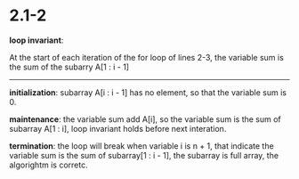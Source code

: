 # 2.1-2
**loop invariant**: 

At the start of each iteration of the for loop of lines 2-3, the variable sum is the sum of the subarry A[1 : i - 1]
*** 

**initialization**:
subarray A[i : i - 1] has no element, so that the variable sum is 0.

**maintenance**:
the variable sum add A[i], so the variable sum is the sum of subarray A[1 : i], loop invariant holds before next interation.

**termination**:
the loop will break when variable i is n + 1, that indicate the variable sum is the sum of subarray[1 : i - 1], the subarray is full array, the algorightm is corretc.